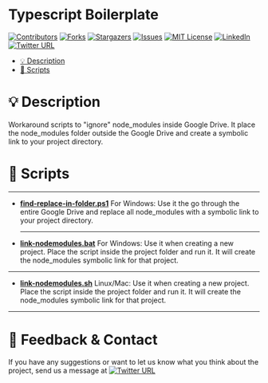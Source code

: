 # Typescript Boilerplate

[![Contributors][contributors-shield]][contributors-url]
[![Forks][forks-shield]][forks-url]
[![Stargazers][stars-shield]][stars-url]
[![Issues][issues-shield]][issues-url]
[![MIT License][license-shield]][license-url]
[![LinkedIn][linkedin-shield]][linkedin-url]
[![Twitter URL][twitter-shield]][twitter-url]

<!-- toc -->

- [💡 Description](#-description)
- [🚀 Scripts](#-scripts)
<!-- tocstop -->

# 💡 Description

Workaround scripts to "ignore" node_modules inside Google Drive.
It place the node_modules folder outside the Google Drive and create a symbolic link to your project directory.

# 🚀 Scripts

---

- [**find-replace-in-folder.ps1**](find-replace-in-folder.ps1)
  For Windows: Use it the go through the entire Google Drive and replace all node_modules with a symbolic link to your project directory.
  ***
- [**link-nodemodules.bat**](link-nodemodules.bat)
  For Windows: Use it when creating a new project. Place the script inside the project folder and run it.
  It will create the node_modules symbolic link for that project.

---

- [**link-nodemodules.sh**](link-nodemodules.sh)
  Linux/Mac: Use it when creating a new project. Place the script inside the project folder and run it.
  It will create the node_modules symbolic link for that project.

---

# 📣 Feedback & Contact

If you have any suggestions or want to let us know what you think about the project, send us a message at [![Twitter URL][twitter-shield-msg]][twitter-url]

[contributors-shield]: https://img.shields.io/github/contributors/lobobruno/googledrive-nodemodules-ignore.svg?style=for-the-badge
[contributors-url]: https://github.com/lobobruno/googledrive-nodemodules-ignore/graphs/contributors
[forks-shield]: https://img.shields.io/github/forks/lobobruno/googledrive-nodemodules-ignore.svg?style=for-the-badge
[forks-url]: https://github.com/lobobruno/googledrive-nodemodules-ignore/network/members
[stars-shield]: https://img.shields.io/github/stars/lobobruno/googledrive-nodemodules-ignore.svg?style=for-the-badge
[stars-url]: https://github.com/lobobruno/googledrive-nodemodules-ignore/stargazers
[issues-shield]: https://img.shields.io/github/issues/lobobruno/googledrive-nodemodules-ignore.svg?style=for-the-badge
[issues-url]: https://github.com/lobobruno/googledrive-nodemodules-ignore/issues
[license-shield]: https://img.shields.io/github/license/lobobruno/googledrive-nodemodules-ignore.svg?style=for-the-badge
[license-url]: https://github.com/lobobruno/googledrive-nodemodules-ignore/blob/main/LICENSE
[linkedin-shield]: https://img.shields.io/badge/-LinkedIn-black.svg?style=for-the-badge&logo=linkedin&colorB=555
[linkedin-url]: https://linkedin.com/in/lobobruno
[twitter-shield]: https://img.shields.io/twitter/url/https/twitter.com/brunowlf.svg?style=social&label=Follow%20%40brunowlf
[twitter-shield-msg]: https://img.shields.io/twitter/url/https/twitter.com/brunowlf.svg?style=social&label=%20%40brunowlf
[twitter-url]: https://twitter.com/brunowlf
